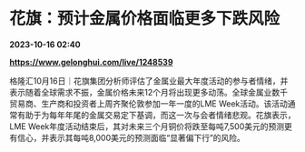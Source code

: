# 花旗：预计金属价格面临更多下跌风险

**2023-10-16 02:40**

**https://www.gelonghui.com/live/1248539**

格隆汇10月16日｜花旗集团分析师评估了金属业最大年度活动的参与者情绪，并表示随着全球需求不振，金属价格未来12个月将出现更多动荡。全球金属业数千贸易商、生产商和投资者上周齐聚伦敦参加一年一度的LME Week活动。该活动通常有助于为每年年尾的金属交易定下基调，而这一次与会者情绪悲观。花旗表示，LME Week年度活动结束后，其对未来三个月铜价将跌至每吨7,500美元的预测更有信心，并表示其每吨8,000美元的预测面临“显著偏下行”的风险。
